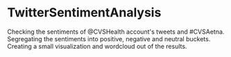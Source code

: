 # TwitterSentimentAnalysis
Checking the sentiments of @CVSHealth account's tweets and #CVSAetna.  Segregating the sentiments into positive, negative and neutral buckets. Creating a small visualization and wordcloud out of the results.  
